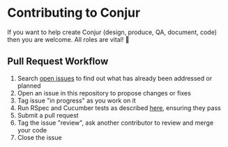 # Contributing to Conjur

If you want to help create Conjur (design, produce, QA, document,
code) then you are welcome. All roles are vital! :pray:

## Pull Request Workflow

1. Search [open issues](https://github.com/conjurinc/possum/issues) to find out what has already been addressed or planned
2. Open an issue in this repository to propose changes or fixes
3. Tag issue "in progress" as you work on it
4. Run RSpec and Cucumber tests as described [here](README.md#tests), ensuring they pass
5. Submit a pull request
6. Tag the issue "review", ask another contributor to review and merge your code
7. Close the issue
